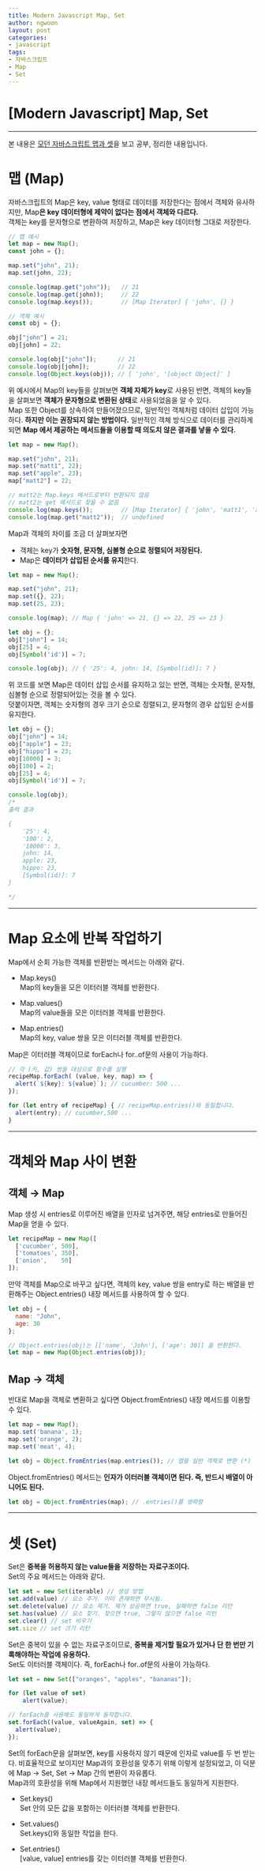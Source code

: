 ```yaml
---
title: Modern Javascript Map, Set
author: ngwoon
layout: post
categories:
- javascript
tags:
- 자바스크립트
- Map
- Set
---
```


# [Modern Javascript] Map, Set
- - -

본 내용은 [모던 자바스크립트 맵과 셋](https://ko.javascript.info/map-set)을 보고 공부, 정리한 내용입니다.<br/>

# 맵 (Map)

자바스크립트의 Map은 key, value 형태로 데이터를 저장한다는 점에서 객체와 유사하지만, Map**은 key 데이터형에 제약이 없다는 점에서 객체와 다르다.**<br/>
객체는 key를 문자형으로 변환하여 저장하고, Map은 key 데이터형 그대로 저장한다.

```jsx
// 맵 예시
let map = new Map();
const john = {};

map.set("john", 21);
map.set(john, 22);

console.log(map.get("john"));   // 21 
console.log(map.get(john));     // 22
console.log(map.keys());        // [Map Iterator] { 'john', {} }

// 객체 예시
const obj = {};

obj["john"] = 21;
obj[john] = 22;

console.log(obj["john"]);      // 21
console.log(obj[john]);        // 22
console.log(Object.keys(obj)); // [ 'john', '[object Object]' ]
```

위 예시에서 Map의 key들을 살펴보면 **객체 자체가 key**로 사용된 반면, 객체의 key들을 살펴보면 **객체가 문자형으로 변환된 상태**로 사용되었음을 알 수 있다.<br/>
Map 또한 Object를 상속하여 만들어졌으므로, 일반적인 객체처럼 데이터 삽입이 가능하다. **하지만 이는 권장되지 않는 방법이다.** 일반적인 객체 방식으로 데이터를 관리하게 되면 **Map 에서 제공하는 메서드들을 이용할 때 의도치 않은 결과를 낳을 수 있다.**

```jsx
let map = new Map();

map.set("john", 21);
map.set("matt1", 22);
map.set("apple", 23);
map["matt2"] = 22;

// matt2는 Map.keys 메서드로부터 반환되지 않음
// matt2는 get 메서드로 찾을 수 없음
console.log(map.keys());        // [Map Iterator] { 'john', 'matt1', 'apple' }
console.log(map.get("matt2"));  // undefined
```

Map과 객체의 차이를 조금 더 살펴보자면

- 객체는 key가 **숫자형, 문자형, 심볼형 순으로 정렬되어 저장된다.**
- Map은 **데이터가 삽입된 순서를 유지**한다.

```jsx
let map = new Map();

map.set("john", 21);
map.set({}, 22);
map.set(25, 23);

console.log(map); // Map { 'john' => 21, {} => 22, 25 => 23 }

let obj = {};
obj["john"] = 14;
obj[25] = 4;
obj[Symbol('id')] = 7;

console.log(obj); // { '25': 4, john: 14, [Symbol(id)]: 7 }
```

위 코드를 보면 Map은 데이터 삽입 순서를 유지하고 있는 반면, 객체는 숫자형, 문자형, 심볼형 순으로 정렬되어있는 것을 볼 수 있다.<br/>
덧붙이자면, 객체는 숫자형의 경우 크기 순으로 정렬되고, 문자형의 경우 삽입된 순서를 유지한다.

```jsx
let obj = {};
obj["john"] = 14;
obj["apple"] = 23;
obj["hippo"] = 23;
obj[10000] = 3;
obj[100] = 2;
obj[25] = 4;
obj[Symbol('id')] = 7;

console.log(obj);
/*
출력 결과

{
	'25': 4,
	'100': 2,
	'10000': 3,
	john: 14,
	apple: 23,
	hippo: 23,
	[Symbol(id)]: 7
}

*/
```

---

# Map 요소에 반복 작업하기

Map에서 순회 가능한 객체를 반환받는 메서드는 아래와 같다.

- Map.keys()<br/>
    Map의 key들을 모은 이터러블 객체를 반환한다.

- Map.values()<br/>
    Map의 value들을 모은 이터러블 객체를 반환한다.

- Map.entries()<br/>
    Map의 key, value 쌍을 모은 이터러블 객체를 반환한다.

Map은 이터러블 객체이므로 forEach나 for..of문의 사용이 가능하다.

```jsx
// 각 (키, 값) 쌍을 대상으로 함수를 실행
recipeMap.forEach( (value, key, map) => {
  alert(`${key}: ${value}`); // cucumber: 500 ...
});

for (let entry of recipeMap) { // recipeMap.entries()와 동일합니다.
  alert(entry); // cucumber,500 ...
}
```

---

# 객체와 Map 사이 변환

## 객체 → Map

Map 생성 시 entries로 이루어진 배열을 인자로 넘겨주면, 해당 entries로 만들어진 Map을 얻을 수 있다.

```jsx
let recipeMap = new Map([
  ['cucumber', 500],
  ['tomatoes', 350],
  ['onion',    50]
]);
```

만약 객체를 Map으로 바꾸고 싶다면, 객체의 key, value 쌍을 entry로 하는 배열을 반환해주는 Object.entries() 내장 메서드를 사용하여 할 수 있다.

```jsx
let obj = {
  name: "John",
  age: 30
};

// Object.entries(obj)는 [['name', 'John'], ['age': 30]] 을 반환한다.
let map = new Map(Object.entries(obj));
```

## Map → 객체

반대로 Map을 객체로 변환하고 싶다면 Object.fromEntries() 내장 메서드를 이용할 수 있다.

```jsx
let map = new Map();
map.set('banana', 1);
map.set('orange', 2);
map.set('meat', 4);

let obj = Object.fromEntries(map.entries()); // 맵을 일반 객체로 변환 (*)
```

Object.fromEntries() 메서드는 **인자가 이터러블 객체이면 된다. 즉, 반드시 배열이 아니어도 된다.**

```jsx
let obj = Object.fromEntries(map); // .entries()를 생략함
```

---

# 셋 (Set)

Set은 **중복을 허용하지 않는 value들을 저장하는 자료구조이다.**<br/>
Set의 주요 메서드는 아래와 같다.

```jsx
let set = new Set(iterable) // 생성 방법
set.add(value) // 요소 추가. 이미 존재하면 무시됨.
set.delete(value) // 요소 제거. 제거 성공하면 true, 실패하면 false 리턴
set.has(value) // 요소 찾기. 찾으면 true, 그렇지 않으면 false 리턴
set.clear() // set 비우기
set.size // set 크기 리턴
```

Set은 중복이 있을 수 없는 자료구조이므로, **중복을 제거할 필요가 있거나 단 한 번만 기록해야하는 작업에 유용하다.**<br/>
Set도 이터러블 객체이다. 즉, forEach나 for..of문의 사용이 가능하다.

```jsx
let set = new Set(["oranges", "apples", "bananas"]);

for (let value of set)
	alert(value);

// forEach를 사용해도 동일하게 동작합니다.
set.forEach((value, valueAgain, set) => {
  alert(value);
});
```

Set의 forEach문을 살펴보면, key를 사용하지 않기 때문에 인자로 value를 두 번 받는다. 비효율적으로 보이지만 Map과의 호환성을 맞추기 위해 이렇게 설정되었고, 이 덕분에 Map → Set, Set → Map 간의 변환이 자유롭다.<br/>
Map과의 호환성을 위해 Map에서 지원했던 내장 메서드들도 동일하게 지원한다.

- Set.keys()<br/>
    Set 안의 모든 값을 포함하는 이터러블 객체를 반환한다.

- Set.values()<br/>
    Set.keys()와 동일한 작업을 한다.

- Set.entries()<br/>
    [value, value] entries를 갖는 이터러블 객체를 반환한다.